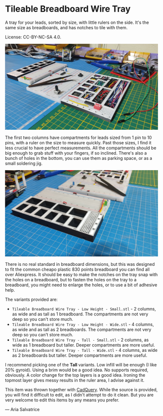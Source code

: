 # Tileable Breadboard Wire Tray

A tray for your leads, sorted by size, with little rulers on the side. It's the same size as breadboards, and has notches to tile with them.

License: CC-BY-NC-SA 4.0.

![Both versions, next to breadboards](both.jpg)

The first two columns have compartments for leads sized from 1 pin to 10 pins, with a ruler on the size to measure quickly. Past those sizes, I find it less crucial to have perfect measurements. All the compartments should be big enough to grab stuff with your fingers, if so inclined. There's also a bunch of holes in the bottom, you can use them as parking space, or as a small soldering jig.

![The small version, with holes for tiling](small.jpg)

There is no real standard in breadboard dimensions, but this was designed to fit the common cheapo plastic 830 points breadboard you can find all over Aliexpress. It should be easy to make the notches on the tray snap with the holes on a breadboard, but to fasten the holes on the tray to a breadboard, you might need to enlarge the holes, or to use a bit of adhesive help.

The variants provided are:

- `Tileable Breadboard Wire Tray - Low Height - Small.stl` - 2 columns, as wide and as tall as 1 breadboard. The compartments are not very deep so you can't store much.
- `Tileable Breadboard Wire Tray - Low Height - Wide.stl` - 4 columns, as wide and as tall as 2 breadboards. The compartments are not very deep so you can't store much.
- `Tileable Breadboard Wire Tray - Tall - Small.stl` - 2 columns, as wide as 1 breadboard but taller. Deeper compartments are more useful.
- `Tileable Breadboard Wire Tray - Tall - Wide.stl` - 4 columns, as wide as 2 breadboards but taller. Deeper compartments are more useful.

I recommend picking one of the **Tall** variants. Low infill will be enough (I like 20% gyroid). Using a brim would be a good idea. No supports required, obviously. A color change for the top layers is a good idea. Ironing the topmost layer gives messy results in the ruler area, I advise against it.

This item was thrown together with [CadQuery](https://cadquery.readthedocs.io/). While the source is provided, you will find it difficult to edit, as I didn't attempt to do it clean. But you are very welcome to edit this items by any means you prefer.

— Aria Salvatrice
